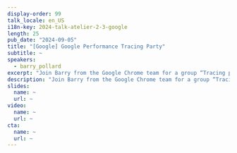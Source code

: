 ```yaml
---
display-order: 99
talk_locale: en_US
i18n-key: 2024-talk-atelier-2-3-google
length: 25
pub_date: "2024-09-05"
title: "[Google] Google Performance Tracing Party"
subtitle: ~
speakers:
  - barry_pollard
excerpt: "Join Barry from the Google Chrome team for a group “Tracing party”, where we profile some example websites using Google Tools to identify performance issues. Bring example websites and an eager mind please!"
description: "Join Barry from the Google Chrome team for a group “Tracing party”, where we profile some example websites using Google Tools to identify performance issues. Bring example websites and an eager mind please!"
slides:
  name: ~
  url: ~
video:
  name: ~
  url: ~
cta:
  name: ~
  url: ~
---
```

